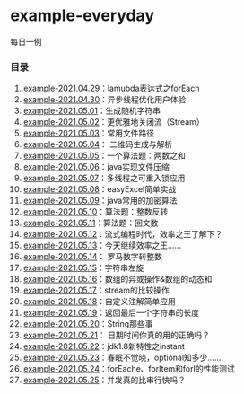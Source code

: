 # example-everyday
每日一例



### 目录

1. [example-2021.04.29](./example-2021.04.29)：lamubda表达式之forEach
2. [example-2021.04.30](./example-2021.04.30)：异步线程优化用户体验
3. [example-2021.05.01](./example-2021.05.01)：生成随机字符串
4. [example-2021.05.02](./example-2021.05.02)：更优雅地关闭流（Stream）
5. [example-2021.05.03](./example-2021.05.03)：常用文件路径
6. [example-2021.05.04](./example-2021.05.04)： 二维码生成与解析
7. [example-2021.05.05](./example-2021.05.05)：一个算法题：两数之和
8. [example-2021.05.06](./example-2021.05.06)：java实现文件压缩
9. [example-2021.05.07](./example-2021.05.07)：多线程之可重入锁应用
10. [example-2021.05.08](./example-2021.05.08)：easyExcel简单实战
11. [example-2021.05.09](./example-2021.05.09)：java常用的加密算法
12. [example-2021.05.10](./example-2021.05.10)：算法题：整数反转
13. [example-2021.05.11](./example-2021.05.11)：算法题：回文数
14. [example-2021.05.12](/example-2021.05.12)：流式编程时代，效率之王了解下？
15. [example-2021.05.13](./example-2021.05.13)：今天继续效率之王……
16. [example-2021.05.14](./example-2021.05.14)： 罗马数字转整数
17. [example-2021.05.15](./example-2021.05.15)：字符串左旋
18. [example-2021.05.16](./example-2021.05.16)：数组的异或操作&数组的动态和
19. [example-2021.05.17](./example-2021.05.17)：stream的比较操作
20. [example-2021.05.18](./example-2021.05.18)：自定义注解简单应用
21. [example-2021.05.19](./example-2021.05.19)：返回最后一个字符串的长度
22. [example-2021.05.20](./example-2021.05.20)：String那些事
23. [example-2021.05.21](./example-2021.05.21)： 日期时间你真的用的正确吗？
24. [example-2021.05.22](./example-2021.05.22)：jdk1.8新特性之instant
25. [example-2021.05.23](./example-2021.05.23)：春眠不觉晓，optional知多少…….
26. [example-2021.05.24](./example-2021.05.24)：forEache、forItem和forI的性能测试
27. [example-2021.05.25](./)：并发真的比串行快吗？

